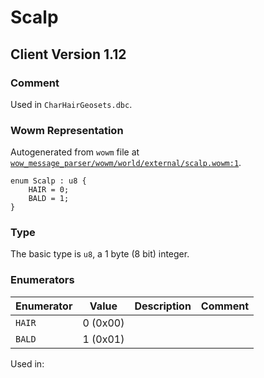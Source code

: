 # Scalp

## Client Version 1.12

### Comment

Used in `CharHairGeosets.dbc`.

### Wowm Representation

Autogenerated from `wowm` file at [`wow_message_parser/wowm/world/external/scalp.wowm:1`](https://github.com/gtker/wow_messages/tree/main/wow_message_parser/wowm/world/external/scalp.wowm#L1).

```rust,ignore
enum Scalp : u8 {
    HAIR = 0;
    BALD = 1;
}
```
### Type
The basic type is `u8`, a 1 byte (8 bit) integer.
### Enumerators
| Enumerator | Value  | Description | Comment |
| --------- | -------- | ----------- | ------- |
| `HAIR` | 0 (0x00) |  |  |
| `BALD` | 1 (0x01) |  |  |

Used in:

